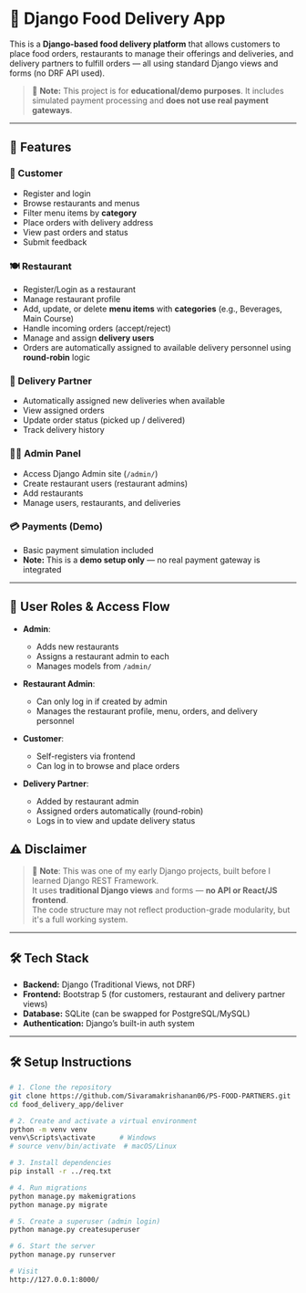 # 🍔 Django Food Delivery App

This is a **Django-based food delivery platform** that allows customers to place food orders, restaurants to manage their offerings and deliveries, and delivery partners to fulfill orders — all using standard Django views and forms (no DRF API used).


> 📌 **Note:** This project is for **educational/demo purposes**. It includes simulated payment processing and **does not use real payment gateways**.

---


## 🚀 Features

### 👤 Customer
- Register and login
- Browse restaurants and menus
- Filter menu items by **category**
- Place orders with delivery address
- View past orders and status
- Submit feedback

### 🍽️ Restaurant
- Register/Login as a restaurant
- Manage restaurant profile
- Add, update, or delete **menu items** with **categories** (e.g., Beverages, Main Course)
- Handle incoming orders (accept/reject)
- Manage and assign **delivery users**
- Orders are automatically assigned to available delivery personnel using **round-robin** logic

### 🚚 Delivery Partner
- Automatically assigned new deliveries when available
- View assigned orders
- Update order status (picked up / delivered)
- Track delivery history

### 👨‍💼 Admin Panel
- Access Django Admin site (`/admin/`)
- Create restaurant users (restaurant admins)
- Add restaurants
- Manage users, restaurants, and deliveries

### 💳 Payments (Demo)
- Basic payment simulation included
- **Note:** This is a **demo setup only** — no real payment gateway is integrated

---

## 🔐 User Roles & Access Flow

- **Admin**:
  - Adds new restaurants
  - Assigns a restaurant admin to each
  - Manages models from `/admin/`

- **Restaurant Admin**:
  - Can only log in if created by admin
  - Manages the restaurant profile, menu, orders, and delivery personnel

- **Customer**:
  - Self-registers via frontend
  - Can log in to browse and place orders

- **Delivery Partner**:
  - Added by restaurant admin
  - Assigned orders automatically (round-robin)
  - Logs in to view and update delivery status
 

## ⚠️ Disclaimer

> 📌 **Note**: This was one of my early Django projects, built before I learned Django REST Framework.  
> It uses **traditional Django views** and forms — **no API or React/JS frontend**.  
> The code structure may not reflect production-grade modularity, but it's a full working system.

---

## 🛠️ Tech Stack

- **Backend:** Django (Traditional Views, not DRF)
- **Frontend:** Bootstrap 5 (for customers, restaurant and delivery partner views)
- **Database:** SQLite (can be swapped for PostgreSQL/MySQL)
- **Authentication:** Django’s built-in auth system

---

## 🛠️ Setup Instructions

```bash
# 1. Clone the repository
git clone https://github.com/Sivaramakrishanan06/PS-FOOD-PARTNERS.git
cd food_delivery_app/deliver

# 2. Create and activate a virtual environment
python -m venv venv
venv\Scripts\activate      # Windows
# source venv/bin/activate  # macOS/Linux

# 3. Install dependencies
pip install -r ../req.txt

# 4. Run migrations
python manage.py makemigrations
python manage.py migrate

# 5. Create a superuser (admin login)
python manage.py createsuperuser

# 6. Start the server
python manage.py runserver

# Visit
http://127.0.0.1:8000/



